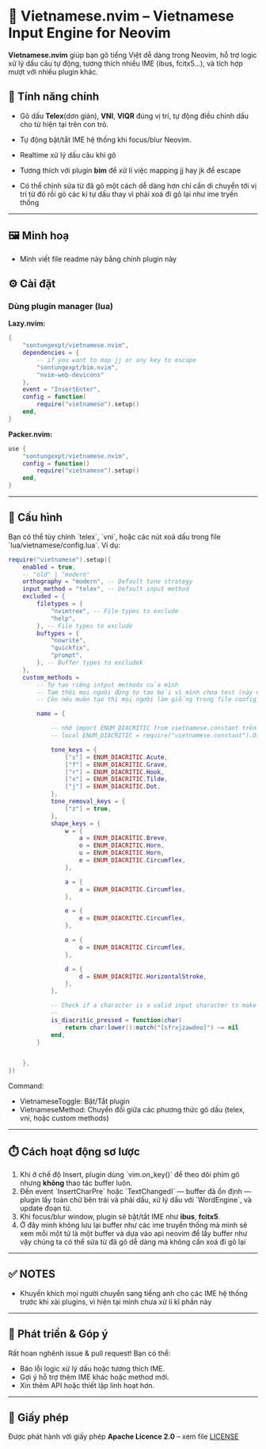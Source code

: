 # 🚀 Vietnamese.nvim – Vietnamese Input Engine for Neovim

**Vietnamese.nvim** giúp bạn gõ tiếng Việt dễ dàng trong Neovim, hỗ trợ logic xử lý dấu câu tự động, tương thích nhiều IME (ibus, fcitx5…), và tích hợp mượt với nhiều plugin khác.

## 🔧 Tính năng chính

- Gõ dấu **Telex**(dơn giản), **VNI**, **VIQR** đúng vị trí, tự động điều chỉnh dấu cho từ hiện tại trên con trỏ.

- Tự động bật/tắt IME hệ thống khi focus/blur Neovim.
- Realtime xử lý dấu câu khi gõ
- Tương thích với plugin **bim** để xử lí việc mapping jj hay jk để escape
- Có thể chỉnh sửa từ đã gõ một cách dễ dàng hơn chỉ cần di chuyển tới vị trí từ đó rồi gõ các kí tự dấu thay vì phải xoá đi gõ lại như ime tryền thống

---

## 🖼️ Minh hoạ

- Mình viết file readme này bằng chính plugin này

## ⚙️ Cài đặt

### Dùng plugin manager (lua)

**Lazy.nvim:**

```lua
{
    "sontungexpt/vietnamese.nvim",
    dependencies = {
        -- if you want to map jj or any key to escape
        "sontungexpt/bim.nvim",
        "nvim-web-devicons"
    },
    event = "InsertEnter",
    config = function(
        require("vietnamese").setup()
    end,
}
```

**Packer.nvim:**

```lua
use {
    "sontungexpt/vietnamese.nvim",
    config = function()
        require("vietnamese").setup()
    end,
}

```

---

## 🧠 Cấu hình

Bạn có thể tùy chỉnh \`telex\`, \`vni\`, hoặc các nút xoá dấu trong file \`lua/vietnamese/config.lua\`. Ví dụ:

```lua
require("vietnamese").setup({
    enabled = true,
    -- "old" | "modern"
    orthography = "modern", -- Default tone strategy
    input_method = "telex", -- Default input method
    excluded = {
        filetypes = {
            "nvimtree", -- File types to exclude
            "help",
        }, -- File types to exclude
        buftypes = {
            "nowrite",
            "quickfix",
            "prompt",
        }, -- Buffer types to excludek
    },
    custom_methods =
        -- Tự tạo riêng intput methods của mình
        -- Tạm thời mọi người đừng tự tạo bởi vì mình chưa test (này edge case nên để sau)
        -- Còn néu muôn tạo thì mọi người làm giống trong file config của telex là được

        name = {

            -- nhớ import ENUM_DIACRITIC from vietnamese.constant trên đầu file config để lấy enum
            -- local ENUM_DIACRITIC = require("vietnamese.constant").Diacritic

            tone_keys = {
                ["s"] = ENUM_DIACRITIC.Acute,
                ["f"] = ENUM_DIACRITIC.Grave,
                ["r"] = ENUM_DIACRITIC.Hook,
                ["x"] = ENUM_DIACRITIC.Tilde,
                ["j"] = ENUM_DIACRITIC.Dot,
            },
            tone_removal_keys = {
                ["z"] = true,
            },
            shape_keys = {
                w = {
                    a = ENUM_DIACRITIC.Breve,
                    o = ENUM_DIACRITIC.Horn,
                    u = ENUM_DIACRITIC.Horn,
                    e = ENUM_DIACRITIC.Circumflex,
                },

                a = {
                    a = ENUM_DIACRITIC.Circumflex,
                },

                e = {
                    e = ENUM_DIACRITIC.Circumflex,
                },

                o = {
                    o = ENUM_DIACRITIC.Circumflex,
                },

                d = {
                    d = ENUM_DIACRITIC.HorizontalStroke,
                },
            },

            -- Check if a character is a valid input character to make a Vietnamese character
            --
            is_diacritic_pressed = function(char)
                return char:lower():match("[sfrxjzawdeo]") ~= nil
            end,
        }


    },
})

```

Command:

- VietnameseToggle: Bật/Tắt plugin
- VietnameseMethod: Chuyển đổi giữa các phương thức gõ dấu (telex, vni, hoặc custom methods)

---

## ⏱️ Cách hoạt động sơ lược

1. Khi ở chế độ Insert, plugin dùng \`vim.on_key()\` để theo dõi phím gõ nhưng **không** thao tác buffer luôn.
2. Đến event \`InsertCharPre\` hoặc \`TextChangedI\` — buffer đã ổn định — plugin lấy toàn chữ bên trái và phải dấu, xử lý dấu với \`WordEngine\`, và update đoạn từ.
3. Khi focus/blur window, plugin sẽ bật/tắt IME như **ibus**, **fcitx5**.
4. Ở đây mình không lưu lại buffer như các ime truyền thống mà mình sẽ xem mỗi một tử là một
   buffer và dựa vào api neovim để lấy buffer như vậy chúng ta có thể sửa từ đã gõ dễ dàng mà
   không cần xoá đi gõ lại

---

## ✅ NOTES

- Khuyến khích mọi người chuyển sang tiếng anh cho các IME hệ thống trước khi xài plugins,
  vì hiện tại mình chưa xử lí kĩ phần này

---

## 🧩 Phát triển & Góp ý

Rất hoan nghênh issue & pull request! Bạn có thể:

- Báo lỗi logic xử lý dấu hoặc tương thích IME.
- Gợi ý hỗ trợ thêm IME khác hoặc method mới.
- Xin thêm API hoặc thiết lập linh hoạt hơn.

---

## 📄 Giấy phép

Được phát hành với giấy phép **Apache Licence 2.0** – xem file [LICENSE](LICENSE)
